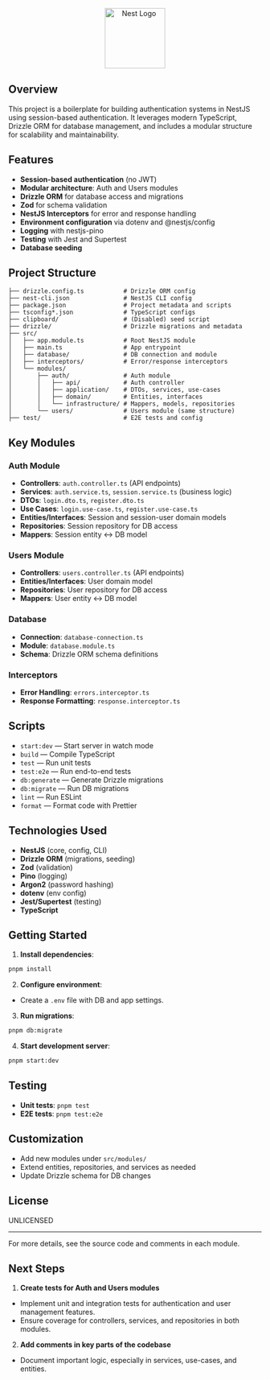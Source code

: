 <p align="center">
  <a href="http://nestjs.com/" target="blank"><img src="https://nestjs.com/img/logo-small.svg" width="120" alt="Nest Logo" /></a>
</p>

## Overview

This project is a boilerplate for building authentication systems in NestJS using session-based authentication. It leverages modern TypeScript, Drizzle ORM for database management, and includes a modular structure for scalability and maintainability.

## Features

- **Session-based authentication** (no JWT)
- **Modular architecture**: Auth and Users modules
- **Drizzle ORM** for database access and migrations
- **Zod** for schema validation
- **NestJS Interceptors** for error and response handling
- **Environment configuration** via dotenv and @nestjs/config
- **Logging** with nestjs-pino
- **Testing** with Jest and Supertest
- **Database seeding**

## Project Structure

```
├── drizzle.config.ts           # Drizzle ORM config
├── nest-cli.json               # NestJS CLI config
├── package.json                # Project metadata and scripts
├── tsconfig*.json              # TypeScript configs
├── clipboard/                  # (Disabled) seed script
├── drizzle/                    # Drizzle migrations and metadata
├── src/
│   ├── app.module.ts           # Root NestJS module
│   ├── main.ts                 # App entrypoint
│   ├── database/               # DB connection and module
│   ├── interceptors/           # Error/response interceptors
│   └── modules/
│       ├── auth/               # Auth module
│       │   ├── api/            # Auth controller
│       │   ├── application/    # DTOs, services, use-cases
│       │   ├── domain/         # Entities, interfaces
│       │   └── infrastructure/ # Mappers, models, repositories
│       └── users/              # Users module (same structure)
├── test/                       # E2E tests and config
```

## Key Modules

### Auth Module

- **Controllers**: `auth.controller.ts` (API endpoints)
- **Services**: `auth.service.ts`, `session.service.ts` (business logic)
- **DTOs**: `login.dto.ts`, `register.dto.ts`
- **Use Cases**: `login.use-case.ts`, `register.use-case.ts`
- **Entities/Interfaces**: Session and session-user domain models
- **Repositories**: Session repository for DB access
- **Mappers**: Session entity <-> DB model

### Users Module

- **Controllers**: `users.controller.ts` (API endpoints)
- **Entities/Interfaces**: User domain model
- **Repositories**: User repository for DB access
- **Mappers**: User entity <-> DB model

### Database

- **Connection**: `database-connection.ts`
- **Module**: `database.module.ts`
- **Schema**: Drizzle ORM schema definitions

### Interceptors

- **Error Handling**: `errors.interceptor.ts`
- **Response Formatting**: `response.interceptor.ts`

## Scripts

- `start:dev` — Start server in watch mode
- `build` — Compile TypeScript
- `test` — Run unit tests
- `test:e2e` — Run end-to-end tests
- `db:generate` — Generate Drizzle migrations
- `db:migrate` — Run DB migrations
- `lint` — Run ESLint
- `format` — Format code with Prettier

## Technologies Used

- **NestJS** (core, config, CLI)
- **Drizzle ORM** (migrations, seeding)
- **Zod** (validation)
- **Pino** (logging)
- **Argon2** (password hashing)
- **dotenv** (env config)
- **Jest/Supertest** (testing)
- **TypeScript**

## Getting Started

1. **Install dependencies**:

```sh
pnpm install
```

2. **Configure environment**:

- Create a `.env` file with DB and app settings.

3. **Run migrations**:

```sh
pnpm db:migrate
```

4. **Start development server**:

```sh
pnpm start:dev
```

## Testing

- **Unit tests**: `pnpm test`
- **E2E tests**: `pnpm test:e2e`

## Customization

- Add new modules under `src/modules/`
- Extend entities, repositories, and services as needed
- Update Drizzle schema for DB changes

## License

UNLICENSED

---

For more details, see the source code and comments in each module.

## Next Steps

1. **Create tests for Auth and Users modules**

- Implement unit and integration tests for authentication and user management features.
- Ensure coverage for controllers, services, and repositories in both modules.

2. **Add comments in key parts of the codebase**

- Document important logic, especially in services, use-cases, and entities.
